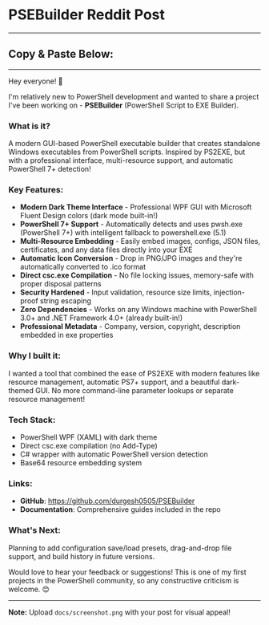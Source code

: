 # PSEBuilder Reddit Post

---

## Copy & Paste Below:

---

Hey everyone! 👋

I'm relatively new to PowerShell development and wanted to share a project I've been working on - **PSEBuilder** (PowerShell Script to EXE Builder).

### What is it?

A modern GUI-based PowerShell executable builder that creates standalone Windows executables from PowerShell scripts. Inspired by PS2EXE, but with a professional interface, multi-resource support, and automatic PowerShell 7+ detection!

### Key Features:

- **Modern Dark Theme Interface** - Professional WPF GUI with Microsoft Fluent Design colors (dark mode built-in!)
- **PowerShell 7+ Support** - Automatically detects and uses pwsh.exe (PowerShell 7+) with intelligent fallback to powershell.exe (5.1)
- **Multi-Resource Embedding** - Easily embed images, configs, JSON files, certificates, and any data files directly into your EXE
- **Automatic Icon Conversion** - Drop in PNG/JPG images and they're automatically converted to .ico format
- **Direct csc.exe Compilation** - No file locking issues, memory-safe with proper disposal patterns
- **Security Hardened** - Input validation, resource size limits, injection-proof string escaping
- **Zero Dependencies** - Works on any Windows machine with PowerShell 3.0+ and .NET Framework 4.0+ (already built-in!)
- **Professional Metadata** - Company, version, copyright, description embedded in exe properties

### Why I built it:

I wanted a tool that combined the ease of PS2EXE with modern features like resource management, automatic PS7+ support, and a beautiful dark-themed GUI. No more command-line parameter lookups or separate resource management!

### Tech Stack:

- PowerShell WPF (XAML) with dark theme
- Direct csc.exe compilation (no Add-Type)
- C# wrapper with automatic PowerShell version detection
- Base64 resource embedding system

### Links:

- **GitHub**: https://github.com/durgesh0505/PSEBuilder
- **Documentation**: Comprehensive guides included in the repo

### What's Next:

Planning to add configuration save/load presets, drag-and-drop file support, and build history in future versions.

Would love to hear your feedback or suggestions! This is one of my first projects in the PowerShell community, so any constructive criticism is welcome. 😊

---

**Note:** Upload `docs/screenshot.png` with your post for visual appeal!
